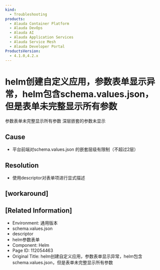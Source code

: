 ```yaml
---
kind:
  - Troubleshooting
products:
  - Alauda Container Platform
  - Alauda DevOps
  - Alauda AI
  - Alauda Application Services
  - Alauda Service Mesh
  - Alauda Developer Portal
ProductsVersion:
  - 4.1.0,4.2.x
---
```

<!-- A type of document that involves encountering a fault, diagnosing it, performing root cause analysis, and providing solutions. -->

# helm创建自定义应用，参数表单显示异常，helm包含schema.values.json，但是表单未完整显示所有参数

参数表单未完整显示所有参数 深层嵌套的参数未显示

## Cause
- 平台前端对schema.values.json 的嵌套层级有限制（不超过2层）

## Resolution
- 使用descriptor对表单项进行显式描述

## [workaround]

## [Related Information]
- Environment: 通用版本
- schema.values.json
- descriptor
- helm参数表单
- Component: Helm
- Page ID: 112054463
- Original Title: helm创建自定义应用，参数表单显示异常，helm包含schema.values.json，但是表单未完整显示所有参数
